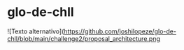 # glo-de-chll


![Texto alternativo](https://github.com/joshilopeze/glo-de-chll/blob/main/challenge2/proposal_architecture.png
